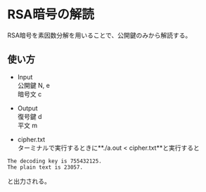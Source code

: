 # RSA暗号の解読
RSA暗号を素因数分解を用いることで、公開鍵のみから解読する。

## 使い方
* Input  
公開鍵 N, e  
暗号文 c  

* Output  
復号鍵 d  
平文 m  

* cipher.txt  
ターミナルで実行するときに**./a.out < cipher.txt**と実行すると
```
The decoding key is 755432125.
The plain text is 23057.
```
と出力される。
